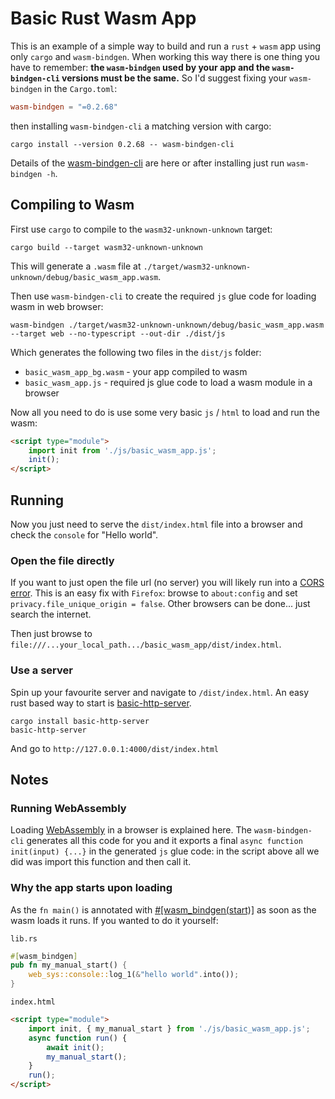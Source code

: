 # Basic Rust Wasm App

This is an example of a simple way to build and run a `rust` + `wasm` app using only `cargo` and `wasm-bindgen`. When working this way there is one thing you have to remember: **the `wasm-bindgen` used by your app and the `wasm-bindgen-cli` versions must be the same.**
So I'd suggest fixing your `wasm-bindgen` in the `Cargo.toml`:

```toml
wasm-bindgen = "=0.2.68"
```
then installing `wasm-bindgen-cli` a matching version with cargo:
```
cargo install --version 0.2.68 -- wasm-bindgen-cli
```
Details of the [wasm-bindgen-cli](https://rustwasm.github.io/docs/wasm-bindgen/reference/cli.html) are here or after installing just run `wasm-bindgen -h`.

## Compiling to Wasm
First use `cargo` to compile to the `wasm32-unknown-unknown` target:
```
cargo build --target wasm32-unknown-unknown
```
This will generate a `.wasm` file at `./target/wasm32-unknown-unknown/debug/basic_wasm_app.wasm`.

Then use `wasm-bindgen-cli` to create the required `js` glue code for loading wasm in web browser:
```
wasm-bindgen ./target/wasm32-unknown-unknown/debug/basic_wasm_app.wasm --target web --no-typescript --out-dir ./dist/js
```
Which generates the following two files in the `dist/js` folder:
- `basic_wasm_app_bg.wasm` - your app compiled to wasm
- `basic_wasm_app.js` - required js glue code to load a wasm module in a browser

Now all you need to do is use some very basic `js` / `html` to load and run the wasm:

```html
<script type="module">
    import init from './js/basic_wasm_app.js';
    init();
</script>
```
## Running

Now you just need to serve the `dist/index.html` file into a browser and check the `console` for "Hello world".

### Open the file directly

If you want to just open the file url (no server) you will likely run into a [CORS error](https://developer.mozilla.org/en-US/docs/Web/HTTP/CORS/Errors/CORSRequestNotHttp). This is an easy fix with `Firefox`: browse to `about:config` and set `privacy.file_unique_origin = false`. Other browsers can be done... just search the internet.

Then just browse to `file:///...your_local_path.../basic_wasm_app/dist/index.html`.

### Use a server

Spin up your favourite server and navigate to `/dist/index.html`. An easy rust based way to start is [basic-http-server](https://github.com/brson/basic-http-server).

```
cargo install basic-http-server
basic-http-server
```
And go to `http://127.0.0.1:4000/dist/index.html`

## Notes

### Running WebAssembly
Loading [WebAssembly](https://developer.mozilla.org/en-US/docs/WebAssembly/Loading_and_running) in a browser is explained here. The `wasm-bindgen-cli` generates all this code for you and it exports a final
```async function init(input) {...}``` in the generated `js` glue code: in the script above all we did was import this function and then call it.

### Why the app starts upon loading
As the `fn main()` is annotated with [#[wasm_bindgen(start)]](https://rustwasm.github.io/docs/wasm-bindgen/reference/attributes/on-rust-exports/start.html?highlight=start#start) as soon as the wasm loads it runs. If you wanted to do it yourself:

`lib.rs`
```rust
#[wasm_bindgen]
pub fn my_manual_start() {
    web_sys::console::log_1(&"hello world".into());
}
```
`index.html`
```html
<script type="module">
    import init, { my_manual_start } from './js/basic_wasm_app.js';
    async function run() {
        await init();
        my_manual_start();
    }
    run();
</script>
```

